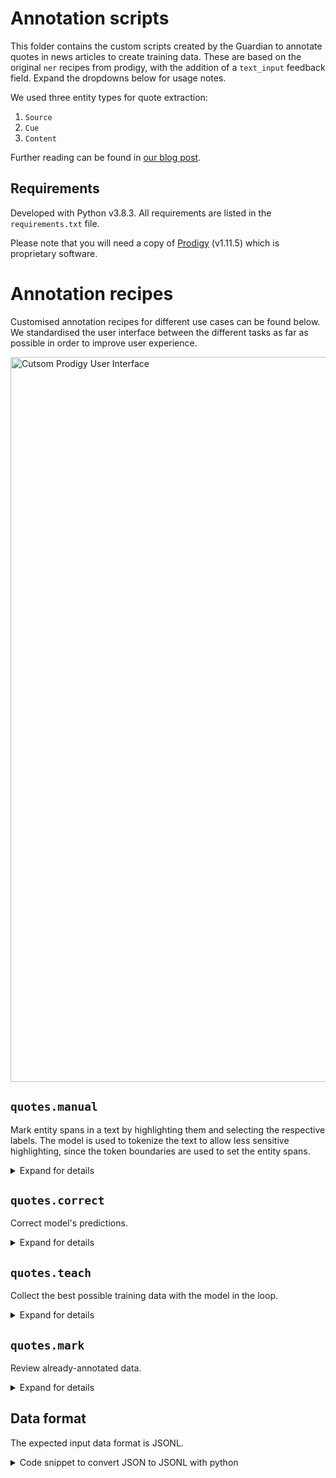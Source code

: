 # Annotation scripts

This folder contains the custom scripts created by the Guardian to annotate quotes in news articles to create training data. These are based on the original `ner` recipes from prodigy, with the addition of a `text_input` feedback field. Expand the dropdowns below for usage notes.

We used three entity types for quote extraction:

1. `Source`
2. `Cue`
3. `Content`


Further reading can be found in [our blog post](https://www.theguardian.com/info/2021/nov/25/talking-sense-using-machine-learning-to-understand-quotes).

## Requirements
Developed with Python v3.8.3. All requirements are listed in the `requirements.txt` file.

Please note that you will need a copy of [Prodigy](https://prodi.gy/) (v1.11.5) which is proprietary software.


# Annotation recipes

Customised annotation recipes for different use cases can be found below.   
We standardised the user interface between the different tasks as far as possible in order to improve user experience.

<img width="1160" alt="Cutsom Prodigy User Interface" src="https://user-images.githubusercontent.com/64908337/143288033-f83c2ff0-2119-47a9-845b-702d2df5e9ba.png">

## `quotes.manual`

Mark entity spans in a text by highlighting them and selecting the respective labels. 
The model is used to tokenize the text to allow less sensitive highlighting, since the token boundaries are used to set the entity spans.

<details>
<summary>Expand for details</summary>

Example: `prodigy quotes.manual <dataset> blank:en <input-data> -l Source,Content,Cue -U -F quotes.py`
```
prodigy quotes.manual dataset spacy_model source [-h] [-lo None] [-l None] [-e None] [-U] -F quotes.py

positional arguments:
  dataset               Dataset to save annotations to
  spacy_model           Loadable spaCy pipeline for tokenization or blank:lang (e.g. blank:en)
  source                Data to annotate (file path or '-' to read from standard input)

optional arguments:
  -h, --help            show this help message and exit
  -lo None, --loader None
                        Loader (guessed from file extension if not set)
  -l None, --label None
                        Comma-separated label(s) to annotate or text file with one label per line
  -e None, --exclude None
                        Comma-separated list of dataset IDs whose annotations to exclude
  -U, --unsegmented     Don't split sentences
```
</details>

## `quotes.correct`

Correct model's predictions.

<details>
<summary>Expand for details</summary>

Example: `prodigy quotes.correct <dataset> <your-model> <input-data> --update -l Source,Content,Cue -U -F quotes.py`
```
prodigy quotes.correct dataset spacy_model source [-h] [-lo None] [-l None] [-UP] [-e None] [-U] -F quotes.py

positional arguments:
  dataset               Dataset to save annotations to
  spacy_model           Loadable spaCy pipeline with an entity recognizer
  source                Data to annotate (file path or '-' to read from standard input)

optional arguments:
  -h, --help            show this help message and exit
  -lo None, --loader None
                        Loader (guessed from file extension if not set)
  -l None, --label None
                        Comma-separated label(s) to annotate or text file with one label per line
  -UP, --update         Whether to update the model during annotation
  -e None, --exclude None
                        Comma-separated list of dataset IDs whose annotations to exclude
  -U, --unsegmented     Don't split sentences
```

</details>

## `quotes.teach`

Collect the best possible training data with the model in the loop.
<details>
<summary>Expand for details</summary>

Example: `prodigy quotes.teach <dataset> <your-model> <input-data> -l Source,Content,Cue -U -F quotes.py`
```
prodigy quotes.teach dataset spacy_model source [-h] [-lo None] [-l None] [-e None] [-U]  -F quotes.py

positional arguments:
  dataset               Dataset to save annotations to
  spacy_model           Loadable spaCy pipeline with an entity recognizer
  source                Data to annotate (file path or '-' to read from standard input)

optional arguments:
  -h, --help            show this help message and exit
  -lo None, --loader None
                        Loader (guessed from file extension if not set)
  -l None, --label None
                        Comma-separated label(s) to annotate or text file with one label per line
  -e None, --exclude None
                        Comma-separated list of dataset IDs whose annotations to exclude
  -U, --unsegmented     Don't split sentences
```
</details>

## `quotes.mark`

Review already-annotated data.
<details>
<summary>Expand for details</summary>

Example: `prodigy quotes.mark <dataset> <input-data> -l Source,Content,Cue -F quotes.py`
```
prodigy quotes.mark dataset spacy_model source [-h] [-l None] [-lo None] [-e None] -F quotes.py

positional arguments:
  dataset               Dataset to save annotations to
  source                Data to annotate (file path or '-' to read from standard input)

optional arguments:
  -h, --help            show this help message and exit
  -l None, --label None
                        Comma-separated label(s) to annotate or text file with one label per line
  -lo None, --loader None
                        Loader (guessed from file extension if not set)
  -e None, --exclude None
                        Comma-separated list of dataset IDs whose annotations to exclude
```
</details>


## Data format

The expected input data format is JSONL.
<details>
<summary>Code snippet to convert JSON to JSONL with python</summary>

```
import json
with open('/path/to/validation_data_articles_prodigy.json', 'r') as f:
    file = json.load(f)
    
result = [json.dumps(r) for r in file]
with open('/path/to/validation_data_articles_prodigy.jsonl', 'w') as obj:
    for i in result:
        obj.write(i+'\n')
```
</details>
